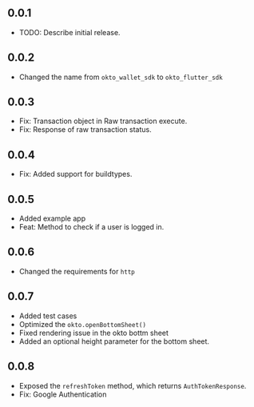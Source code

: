 ## 0.0.1

* TODO: Describe initial release.

## 0.0.2
- Changed the name from `okto_wallet_sdk` to `okto_flutter_sdk`

## 0.0.3
- Fix: Transaction object in Raw transaction execute.
- Fix: Response of raw transaction status.

## 0.0.4
- Fix: Added support for buildtypes.

## 0.0.5
- Added example app
- Feat: Method to check if a user is logged in.

## 0.0.6
- Changed the requirements for `http`

## 0.0.7
- Added test cases
- Optimized the `okto.openBottomSheet()`
- Fixed rendering issue in the okto bottm sheet
- Added an optional height parameter for the bottom sheet. 

## 0.0.8
- Exposed the `refreshToken` method, which returns `AuthTokenResponse`.
- Fix: Google Authentication